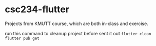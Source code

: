 # csc234-flutter
Projects from KMUTT course, which are both in-class and exercise.

run this command to cleanup project before sent it out
`flutter clean`
`flutter pub get`
